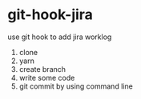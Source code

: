 # git-hook-jira

use git hook to add jira worklog

1. clone
2. yarn
3. create branch
4. write some code
5. git commit by using command line
